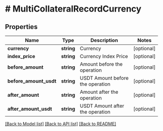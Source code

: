 # # MultiCollateralRecordCurrency

## Properties

Name | Type | Description | Notes
------------ | ------------- | ------------- | -------------
**currency** | **string** | Currency | [optional] 
**index_price** | **string** | Currency Index Price | [optional] 
**before_amount** | **string** | Amount before the operation | [optional] 
**before_amount_usdt** | **string** | USDT Amount before the operation | [optional] 
**after_amount** | **string** | Amount after the operation | [optional] 
**after_amount_usdt** | **string** | USDT Amount after the operation | [optional] 

[[Back to Model list]](../../README.md#documentation-for-models) [[Back to API list]](../../README.md#documentation-for-api-endpoints) [[Back to README]](../../README.md)
